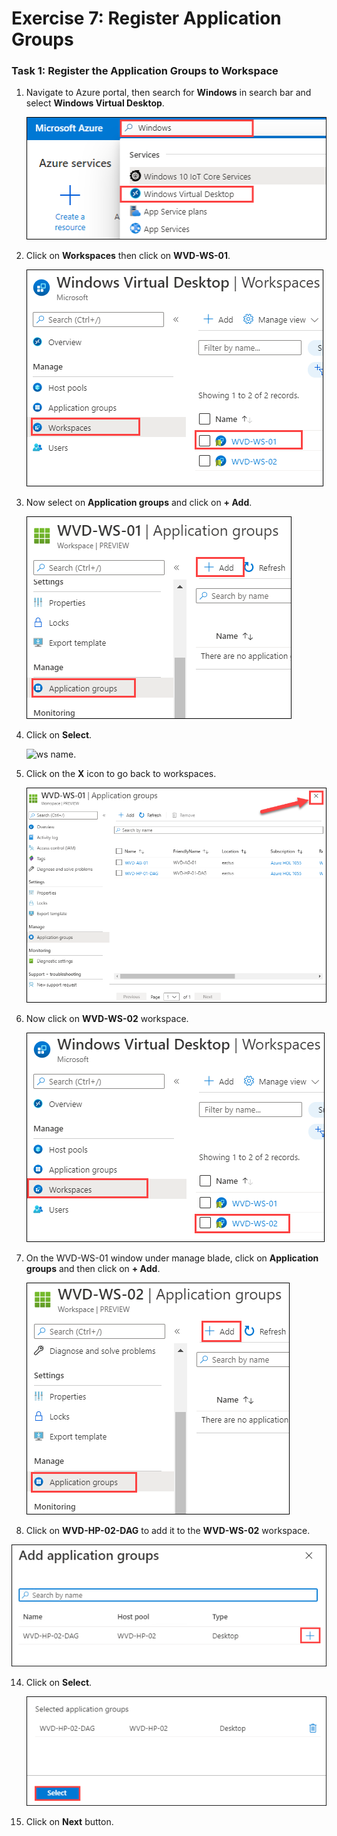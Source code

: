 # Exercise 7: Register Application Groups

### **Task 1: Register the Application Groups to Workspace**


1. Navigate to Azure portal, then search for **Windows** in search bar and select **Windows Virtual Desktop**.

   ![ws name.](media/y.png)
   
2. Click on **Workspaces** then click on **WVD-WS-01**.

   ![ws name.](media/a26.png)
   
   
3. Now select on **Application groups** and click on **+ Add**.

   ![ws name.](media/a27.png)

4. Click on **Select**.

   ![ws name.](media/a228.png)

5. Click on the **X** icon to go back to workspaces.

   ![ws name.](media/95.png)   
   
6. Now click on **WVD-WS-02** workspace.

    ![ws name.](media/a29.png)
    
11. On the WVD-WS-01 window under manage blade, click on **Application groups** and then click on **+ Add**.

    ![ws name.](media/a30.png)
         
12. Click on **WVD-HP-02-DAG** to add it to the **WVD-WS-02** workspace.

   ![ws name.](media/wvd17.png)
 
14. Click on **Select**.

    ![ws name.](media/a31.png)
  
15. Click on **Next** button.
